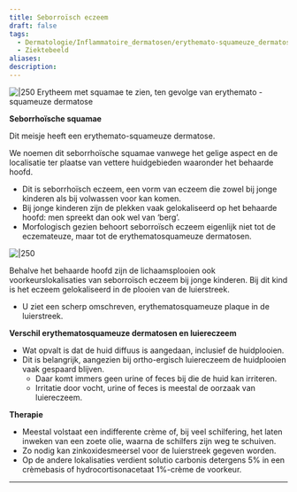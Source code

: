 ```yaml
---
title: Seborroïsch eczeem
draft: false
tags:
  - Dermatologie/Inflammatoire_dermatosen/erythemato-squameuze_dermatosen
  - Ziektebeeld
aliases: 
description:
---
```



![|250](https://i.imgur.com/ZR126Uo.png)
Erytheem met squamae te zien, ten gevolge van erythemato -squameuze dermatose

**Seborrhoïsche squamae**

Dit meisje heeft een erythemato-squameuze dermatose. 

We noemen dit seborrhoïsche squamae vanwege het gelige aspect en de localisatie ter plaatse van vettere huidgebieden waaronder het behaarde hoofd.

- Dit is seborrhoïsch eczeem, een vorm van eczeem die zowel bij jonge kinderen als bij volwassen voor kan komen.
- Bij jonge kinderen zijn de plekken vaak gelokaliseerd op het behaarde hoofd: men spreekt dan ook wel van ‘berg’.
- Morfologisch gezien behoort seborroïsch eczeem eigenlijk niet tot de eczemateuze, maar tot de erythematosquameuze dermatosen.


![|250](https://i.imgur.com/Z6B6yWI.png)


Behalve het behaarde hoofd zijn de lichaamsplooien ook voorkeurslokalisaties van seborroïsch eczeem bij jonge kinderen. Bij dit kind is het eczeem gelokaliseerd in de plooien van de luierstreek.

- U ziet een scherp omschreven, erythematosquameuze plaque in de luierstreek.

**Verschil erythematosquameuze dermatosen en luiereczeem**

- Wat opvalt is dat de huid diffuus is aangedaan, inclusief de huidplooien.
- Dit is belangrijk, aangezien bij ortho-ergisch luiereczeem de huidplooien vaak gespaard blijven.
    - Daar komt immers geen urine of feces bij die de huid kan irriteren.
    - Irritatie door vocht, urine of feces is meestal de oorzaak van luiereczeem.

**Therapie**

- Meestal volstaat een indifferente crème of, bij veel schilfering, het laten inweken van een zoete olie, waarna de schilfers zijn weg te schuiven.
- Zo nodig kan zinkoxidesmeersel voor de luierstreek gegeven worden.
- Op de andere lokalisaties verdient solutio carbonis detergens 5% in een crèmebasis of hydrocortisonacetaat 1%-crème de voorkeur.

---